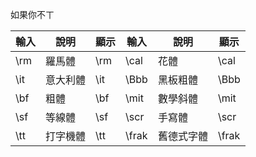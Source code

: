 如果你不ㄒ



















| 輸入  | 說明   | 顯示  | 輸入    | 說明    | 顯示    |
| --- | ---- | --- | ----- | ----- | ----- |
| \rm | 羅馬體  | \rm | \cal  | 花體    | \cal  |
| \it | 意大利體 | \it | \Bbb  | 黑板粗體  | \Bbb  |
| \bf | 粗體   | \bf | \mit  | 數學斜體  | \mit  |
| \sf | 等線體  | \sf | \scr  | 手寫體   | \scr  |
| \tt | 打字機體 | \tt | \frak | 舊德式字體 | \frak |
